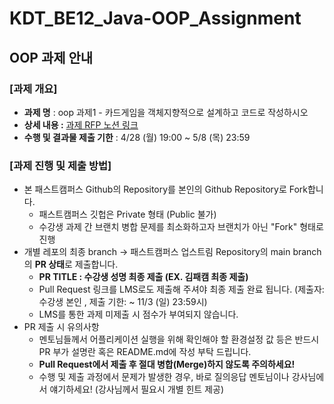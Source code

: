 # KDT_BE12_Java-OOP_Assignment

## OOP 과제 안내
### [과제 개요]
- **과제 명** : oop 과제1 - 카드게임을 객체지향적으로 설계하고 코드로 작성하시오
- **상세 내용 :** [과제 RFP 노션 링크](https://www.notion.so/Java-OOP-1b69047c353d8183b2d4fbb4db79cae2?pvs=4)
- **수행 및 결과물 제출 기한** : 4/28 (월) 19:00 ~ 5/8 (목) 23:59
### [과제 진행 및 제출 방법]
- 본 패스트캠퍼스 Github의 Repository를 본인의 Github Repository로 Fork합니다.
    - 패스트캠퍼스 깃헙은 Private 형태 (Public 불가)
    - 수강생 과제 간 브랜치 병합 문제를 최소화하고자 브랜치가 아닌 "Fork" 형태로 진행
- 개별 레포의 최종 branch → 패스트캠퍼스 업스트림 Repository의 main branch의 **PR 상태**로 제출합니다.
    - **PR TITLE : 수강생 성명 최종 제출 (EX. 김패캠 최종 제출)**
    - Pull Request 링크를 LMS로도 제출해 주셔야 최종 제출 완료 됩니다. (제출자: 수강생 본인 , 제출 기한: ~ 11/3 (일) 23:59시)
    - LMS를 통한 과제 미제출 시 점수가 부여되지 않습니다.
- PR 제출 시 유의사항
    - 멘토님들께서 어플리케이션 실행을 위해 확인해야 할 환경설정 값 등은 반드시 PR 부가 설명란 혹은 README.md에 작성 부탁 드립니다.
    - **Pull Request에서 제출 후 절대 병합(Merge)하지 않도록 주의하세요!**
    - 수행 및 제출 과정에서 문제가 발생한 경우, 바로 질의응답 멘토님이나 강사님에서 얘기하세요! (강사님께서 필요시 개별 힌트 제공)
